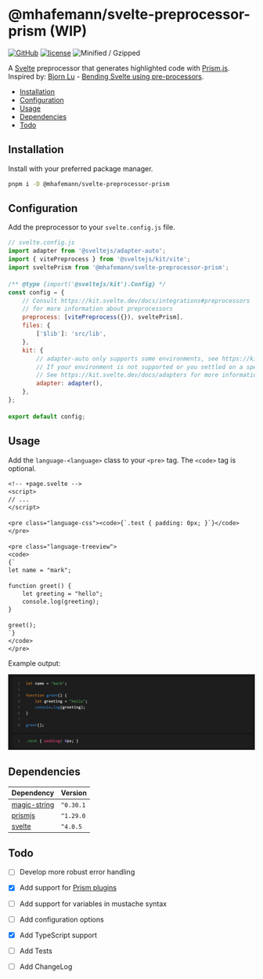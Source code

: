 # @mhafemann/svelte-preprocessor-prism (WIP)
[![GitHub](https://img.shields.io/github/package-json/v/mhafemann/svelte-preprocess-prism)](https://www.npmjs.com/package/mhafemann/svelte-preprocess-prism) [![license](https://img.shields.io/github/license/mhafemann/svelte-preprocess-prism)](https://github.com/mhafemann/svelte-preprocess-prism/blob/main/LICENSE) ![Minified / Gzipped](https://img.shields.io/badge/Min%2FGzip%20-1.19%20KiB%20-blue)

A [Svelte](https://svelte.dev/) preprocessor that generates highlighted code with [Prism.js](https://prismjs.com/).
Inspired by: [Bjorn Lu](https://twitter.com/bluwyoo) - [Bending Svelte using pre-processors](https://www.youtube.com/watch?v=glp4iEBTkvQ).


- [Installation](#installation)
- [Configuration](#configuration)
- [Usage](#usage)
- [Dependencies](#dependencies)
- [Todo](#todo)


## Installation

Install with your preferred package manager.

```bash
pnpm i -D @mhafemann/svelte-preprocessor-prism
```

## Configuration

Add the preprocessor to your `svelte.config.js` file.

```javascript
// svelte.config.js
import adapter from '@sveltejs/adapter-auto';
import { vitePreprocess } from '@sveltejs/kit/vite';
import sveltePrism from '@mhafemann/svelte-preprocessor-prism';

/** @type {import('@sveltejs/kit').Config} */
const config = {
    // Consult https://kit.svelte.dev/docs/integrations#preprocessors
    // for more information about preprocessors
    preprocess: [vitePreprocess({}), sveltePrism],
    files: {
        ['$lib']: 'src/lib',
    },
    kit: {
        // adapter-auto only supports some environments, see https://kit.svelte.dev/docs/adapter-auto for a list.
        // If your environment is not supported or you settled on a specific environment, switch out the adapter.
        // See https://kit.svelte.dev/docs/adapters for more information about adapters.
        adapter: adapter(),
    },
};

export default config;
```

## Usage

Add the `language-<language>` class to your `<pre>` tag. The `<code>` tag is optional.


```svelte
<!-- +page.svelte -->
<script>
// ...
</script>

<pre class="language-css"><code>{`.test { padding: 0px; }`}</code></pre>

<pre class="language-treeview">
<code>
{`
let name = "mark";

function greet() {
    let greeting = "hello";
    console.log(greeting);
}

greet();
`}
</code>
</pre>
```

Example output:

![Example](assets/example-2.png)

## Dependencies
|Dependency|Version|
|---|---|
| [magic-string](https://www.npmjs.com/package/magic-string)| `^0.30.1` |
| [prismjs](https://www.npmjs.com/package/prismjs)| `^1.29.0` |
| [svelte](https://www.npmjs.com/package/svelte)| `^4.0.5` |


## Todo

- [ ] Develop more robust error handling
- [x] Add support for [Prism plugins](https://prismjs.com/plugins/)
- [ ] Add support for variables in mustache syntax
- [ ] Add configuration options
- [x] Add TypeScript support
- [ ] Add Tests
- [ ] Add ChangeLog

